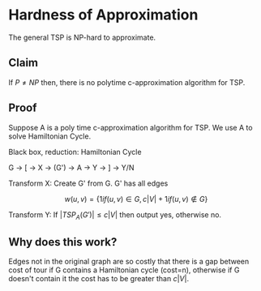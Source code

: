 # Hardness of Approximation

The general TSP is NP-hard to approximate.

## Claim

If $P\neq NP$ then, there is no polytime c-approximation algorithm for TSP.


## Proof
Suppose A is a poly time c-approximation algorithm for TSP. We use A to solve
Hamiltonian Cycle.

Black box, reduction: Hamiltonian Cycle

G -> [ -> X -> (G') -> A -> Y -> ] -> Y/N

Transform X: Create G' from G. G' has all edges

$$w(u,v) = \{1 if (u,v) \in G, c|V|+1 if (u,v)\not \in G\}$$


Transform Y: If $|TSP_A(G')| \leq c|V|$ then output yes, otherwise no.

## Why does this work?

Edges not in the original graph are so costly that there is a gap between cost
of tour if G contains a Hamiltonian cycle (cost=n), otherwise if G doesn't
contain it the cost has to be greater than $c|V|$.

